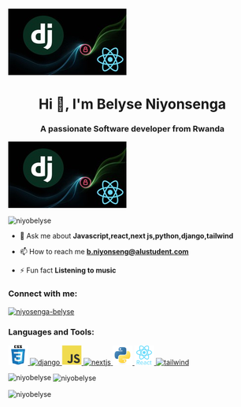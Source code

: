 ![MasterHead](https://github.com/Niyobelyse/Niyobelyse/blob/main/djangorect.jpg)
<h1 align="center">Hi 👋, I'm Belyse Niyonsenga</h1>
<h3 align="center">A passionate Software developer from Rwanda</h3>
<img src="https://github.com/Niyobelyse/Niyobelyse/blob/main/djangorect.jpg"/>

<p align="left"> <img src="https://komarev.com/ghpvc/?username=niyobelyse&label=Profile%20views&color=0e75b6&style=flat" alt="niyobelyse" /> </p>

- 💬 Ask me about **Javascript,react,next js,python,django,tailwind**

- 📫 How to reach me **b.niyonseng@alustudent.com**

- ⚡ Fun fact **Listening to music**

<h3 align="left">Connect with me:</h3>
<p align="left">
<a href="https://linkedin.com/in/niyosenga-belyse" target="blank"><img align="center" src="https://raw.githubusercontent.com/rahuldkjain/github-profile-readme-generator/master/src/images/icons/Social/linked-in-alt.svg" alt="niyosenga-belyse" height="30" width="40" /></a>
</p>

<h3 align="left">Languages and Tools:</h3>
<p align="left"> <a href="https://www.w3schools.com/css/" target="_blank" rel="noreferrer"> <img src="https://raw.githubusercontent.com/devicons/devicon/master/icons/css3/css3-original-wordmark.svg" alt="css3" width="40" height="40"/> </a> <a href="https://www.djangoproject.com/" target="_blank" rel="noreferrer"> <img src="https://cdn.worldvectorlogo.com/logos/django.svg" alt="django" width="40" height="40"/> </a> <a href="https://developer.mozilla.org/en-US/docs/Web/JavaScript" target="_blank" rel="noreferrer"> <img src="https://raw.githubusercontent.com/devicons/devicon/master/icons/javascript/javascript-original.svg" alt="javascript" width="40" height="40"/> </a> <a href="https://nextjs.org/" target="_blank" rel="noreferrer"> <img src="https://cdn.worldvectorlogo.com/logos/nextjs-2.svg" alt="nextjs" width="40" height="40"/> </a> <a href="https://www.python.org" target="_blank" rel="noreferrer"> <img src="https://raw.githubusercontent.com/devicons/devicon/master/icons/python/python-original.svg" alt="python" width="40" height="40"/> </a> <a href="https://reactjs.org/" target="_blank" rel="noreferrer"> <img src="https://raw.githubusercontent.com/devicons/devicon/master/icons/react/react-original-wordmark.svg" alt="react" width="40" height="40"/> </a> <a href="https://tailwindcss.com/" target="_blank" rel="noreferrer"> <img src="https://www.vectorlogo.zone/logos/tailwindcss/tailwindcss-icon.svg" alt="tailwind" width="40" height="40"/> </a> </p>

<p><img align="left" src="https://github-readme-stats.vercel.app/api/top-langs?username=niyobelyse&show_icons=true&locale=en&layout=compact" alt="niyobelyse" /></p>

<p>&nbsp;<img align="center" src="https://github-readme-stats.vercel.app/api?username=niyobelyse&show_icons=true&locale=en" alt="niyobelyse" /></p>

<p><img align="center" src="https://github-readme-streak-stats.herokuapp.com/?user=niyobelyse&" alt="niyobelyse" /></p>

